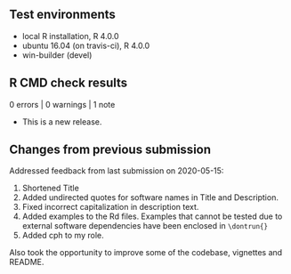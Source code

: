 ## Test environments
* local R installation, R 4.0.0
* ubuntu 16.04 (on travis-ci), R 4.0.0
* win-builder (devel)

## R CMD check results

0 errors | 0 warnings | 1 note

* This is a new release.

## Changes from previous submission

Addressed feedback from last submission on 2020-05-15:

1. Shortened Title
2. Added undirected quotes for software names in Title and Description.
3. Fixed incorrect capitalization in description text.
4. Added examples to the Rd files.  Examples that cannot be tested due to external software dependencies have been enclosed in `\dontrun{}`
5. Added cph to my role. 

Also took the opportunity to improve some of the codebase, vignettes and README.
